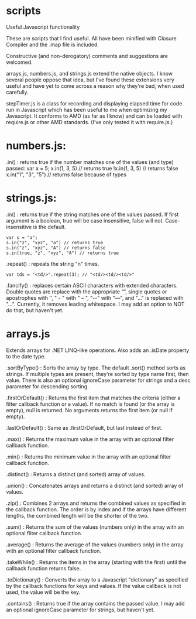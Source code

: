 scripts
=======

Useful Javascript functionality

These are scripts that I find useful.  All have been minified with Closure Compiler and the .map file is included.

Constructive (and non-derogatory) comments and suggestions are welcomed.

arrays.js, numbers.js, and strings.js extend the native objects.  I know several people oppose that idea, but I've found these extensions very useful and have yet to come across a reason why they're bad, when used carefully.

stepTimer.js is a class for recording and displaying elapsed time for code run in Javascript which has been useful to me when optimizing my Javascript.  It conforms to AMD (as far as I know) and can be loaded with require.js or other AMD standards. (I've only tested it with require.js.)

numbers.js:
===========

.in() : returns true if the number matches one of the values (and type) passed:
	var x = 5;
	x.in(1, 3, 5) // returns true
	!x.in(1, 3, 5) // returns false
	x.in("1", "3", "5") // returns false because of types

strings.js:
===========

.in() : returns true if the string matches one of the values passed. If first argument is a boolean, true will be case insensitive, false will not. Case-insensitive is the default.

	var s = "a";
	s.in("z", "xyz", "a") // returns true
	s.in("z", "xyz", "A") // returns false
	s.in(true, "z", "xyz", "A") // returns true

.repeat() : repeats the string "n" times.

	var tds = "<td/>".repeat(3); // "<td/><td/><td/>"

.fancify() : replaces certain ASCII characters with extended characters.
	Double quotes are replace with the appropriate “”, single quotes or apostrophes with ‘’, " - " with " – ", "--" with "—", and "..." is replaced with "…".  Currently, it removes leading whitespace. I may add an option to NOT do that, but haven't yet.

arrays.js
===========
Extends arrays for .NET LINQ-like operations. Also adds an .isDate property to the date type.

.sortByType() : Sorts the array by type.  The default .sort() method sorts as strings. If multiple types are present, they're sorted by type name first, then value. There is also an optional ignoreCase parameter for strings and a desc parameter for descending sorting.

.firstOrDefault() : Returns the first item that matches the criteria (either a filter callback function or a value). If no match is found (or the array is empty), null is returned. No arguments returns the first item (or null if empty).

.lastOrDefault() : Same as .firstOrDefault, but last instead of first.

.max() : Returns the maximum value in the array with an optional filter callback function.

.min() : Returns the minimum value in the array with an optional filter callback function.

.distinct() : Returns a distinct (and sorted) array of values.

.union() : Concatenates arrays and returns a distinct (and sorted) array of values.

.zip() : Combines 2 arrays and returns the combined values as specified in the callback function. The order is by index and if the arrays have different lengths, the combined length will be the shorter of the two. 

.sum() : Returns the sum of the values (numbers only) in the array with an optional filter callback function.

.average() :  Returns the average of the values (numbers only) in the array with an optional filter callback function.

.takeWhile() : Returns the items in the array (starting with the first) until the callback function returns false.

.toDictionary() : Converts the array to a Javascript "dictionary" as specified by the callback functions for keys and values. If the value callback is not used, the value will be the key.

.contains() : Returns true if the array contains the passed value.  I may add an optional ignoreCase parameter for strings, but haven't yet.
